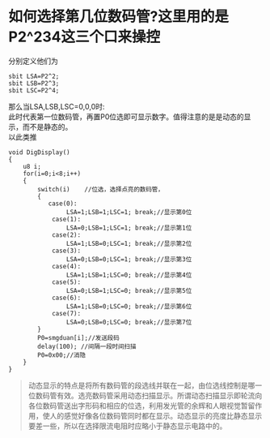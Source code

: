 # 如何选择第几位数码管?这里用的是P2^234这三个口来操控
分别定义他们为
```
sbit LSA=P2^2;
sbit LSB=P2^3;
sbit LSC=P2^4;
```
那么当LSA,LSB,LSC=0,0,0时:    
此时代表第一位数码管，再置P0位选即可显示数字。值得注意的是是动态的显示，而不是静态的。  
以此类推
```
void DigDisplay()
{
	u8 i;
	for(i=0;i<8;i++)
	{
		switch(i)	 //位选，选择点亮的数码管，
		{
		   case(0):
				LSA=1;LSB=1;LSC=1; break;//显示第0位
			case(1):
				LSA=0;LSB=1;LSC=1; break;//显示第1位
			case(2):
				LSA=1;LSB=0;LSC=1; break;//显示第2位
			case(3):	
				LSA=0;LSB=0;LSC=1; break;//显示第3位
			case(4):
				LSA=1;LSB=1;LSC=0; break;//显示第4位
			case(5):
				LSA=0;LSB=1;LSC=0; break;//显示第5位
			case(6):
				LSA=1;LSB=0;LSC=0; break;//显示第6位
			case(7):
				LSA=0;LSB=0;LSC=0; break;//显示第7位	
		}
		P0=smgduan[i];//发送段码
		delay(100); //间隔一段时间扫描	
		P0=0x00;//消隐
	}
}
```
> 动态显示的特点是将所有数码管的段选线并联在一起，由位选线控制是哪一位数码管有效。选亮数码管采用动态扫描显示。所谓动态扫描显示即轮流向各位数码管送出字形码和相应的位选，利用发光管的余辉和人眼视觉暂留作用，使人的感觉好像各位数码管同时都在显示。动态显示的亮度比静态显示要差一些，所以在选择限流电阻时应略小于静态显示电路中的。
